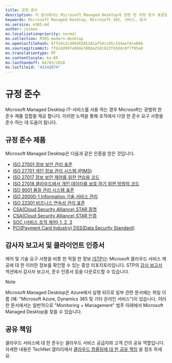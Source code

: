 ```yaml
---
title: 규정 준수
description: 이 문서에서는 Microsoft Managed Desktop과 관련 된 규정 준수 표준을 소개 합니다.
keywords: Microsoft Managed Desktop, Microsoft 365, 서비스, 문서
ms.service: m365-md
author: jaimeo
ms.localizationpriority: normal
ms.collection: M365-modern-desktop
ms.openlocfilehash: 6ffe912cd9926585181af54cc85c144aef4ce866
ms.sourcegitcommit: ff62dd99fa0d4e780da25dc622f93ddc8f7f95a0
ms.translationtype: MT
ms.contentlocale: ko-KR
ms.lasthandoff: 04/03/2020
ms.locfileid: "43142674"
---
```

# <a name="compliance"></a>규정 준수

Microsoft Managed Desktop IT-서비스를 사용 하는 경우 Microsoft는 광범위 한 준수 제품 집합을 제공 합니다. 이러한 노력을 통해 조직에서 다양 한 준수 요구 사항을 준수 하는 데 도움이 됩니다.

## <a name="compliance-offerings"></a>규정 준수 제품

Microsoft Managed Desktop은 다음과 같은 인증을 얻은 것입니다.

- [ISO 27001 정보 보안 관리 표준](../../compliance/offering-ISO-27001.md)
- [ISO 27701 개인 정보 관리 시스템 (PIMS)](../../compliance/offering-iso-27701.md)
- [ISO 27017 정보 보안 제어를 위한 연습용 코드](../../compliance/offering-ISO-27017.md)
- [ISO 27018 클라우드에서 개인 데이터를 보호 하기 위한 방법의 코드](../../compliance/offering-ISO-27018.md)
- [ISO 9001 품질 관리 시스템 표준](../../compliance/offering-ISO-9001.md)
- [ISO 20000-1 Information 기술 서비스 관리](../../compliance/offering-ISO-20000-1-2011.md)
- [ISO 22301 비즈니스 연속성 관리 표준](../../compliance/offering-ISO-22301.md)
- [CSA(Cloud Security Alliance) STAR 증명](../../compliance/offering-CSA-STAR-Attestation.md)
- [CSA(Cloud Security Alliance) STAR 인증](../../compliance/offering-CSA-Star-Certification.md)
- [SOC (서비스 조직 제어) 1, 2, 3](../../compliance/offering-SOC.md)
- [PCI(Payment Card Industry) DSS(Data Security Standard)](../../compliance/offering-PCI-DSS.md)

## <a name="auditor-reports-and-client-certificates"></a>감사자 보고서 및 클라이언트 인증서

제어 및 기술 요구 사항을 비롯 한 적절 한 정보 [(STP)](https://servicetrust.microsoft.com/)는 Microsoft 클라우드 서비스 제공에 대 한 이러한 정보를 확인할 수 있는 중앙 리포지토리입니다. STP의 [감사 보고서](https://servicetrust.microsoft.com/ViewPage/MSComplianceGuide) 섹션에서 감사자 보고서, 준수 인증서 등을 다운로드할 수 있습니다.

> [!NOTE]
> Microsoft Managed Desktop은 Azure에서 실행 되므로 일부 관련 문서에는 파일 이름 (예: "Microsoft Azure, Dynamics 365 및 기타 온라인 서비스")이 있습니다. 이러한 문서에서는 일반적으로 "Monitoring + Management" 범주 아래에서 Microsoft Managed Desktop을 찾을 수 있습니다.

## <a name="shared-responsibility"></a>공유 책임

클라우드 서비스에 대 한 준수는 클라우드 서비스 공급자와 고객 간의 공유 역할입니다. 자세한 내용은 TechNet 갤러리에서 [클라우드 컴퓨팅에 대 한 공유 책임](https://gallery.technet.microsoft.com/Shared-Responsibilities-81d0ff91) 을 참조 하세요.
